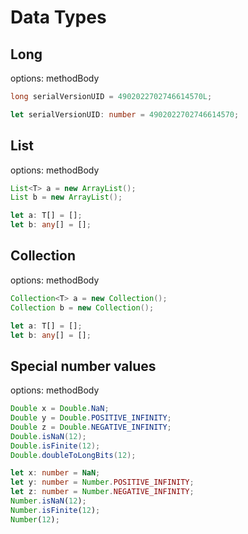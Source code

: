 # Data Types
## Long
options: methodBody
```java
long serialVersionUID = 4902022702746614570L;
```
```typescript
let serialVersionUID: number = 4902022702746614570;
```

## List
options: methodBody
```java
List<T> a = new ArrayList();
List b = new ArrayList();
```
```typescript
let a: T[] = [];
let b: any[] = [];
```

## Collection
options: methodBody
```java
Collection<T> a = new Collection();
Collection b = new Collection();
```
```typescript
let a: T[] = [];
let b: any[] = [];
```

## Special number values
options: methodBody
```java
Double x = Double.NaN;
Double y = Double.POSITIVE_INFINITY;
Double z = Double.NEGATIVE_INFINITY;
Double.isNaN(12);
Double.isFinite(12);
Double.doubleToLongBits(12);
```
```typescript
let x: number = NaN;
let y: number = Number.POSITIVE_INFINITY;
let z: number = Number.NEGATIVE_INFINITY;
Number.isNaN(12);
Number.isFinite(12);
Number(12);
```
